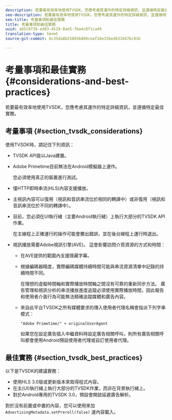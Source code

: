 ```yaml
---
description: 若要最有效率地使用TVSDK，您應考慮其運作的特定詳細資訊，並遵循特定最佳實務。
seo-description: 若要最有效率地使用TVSDK，您應考慮其運作的特定詳細資訊，並遵循特定最佳實務。
seo-title: 考量事項和最佳實務
title: 考量事項和最佳實務
uuid: a65c9739-ed83-4519-8ae5-7ba4c8f1ca49
translation-type: tm+mt
source-git-commit: bc35da8b258056809ceaf18e33bed631047bc81b

---
```



# 考量事項和最佳實務 {#considerations-and-best-practices}

若要最有效率地使用TVSDK，您應考慮其運作的特定詳細資訊，並遵循特定最佳實務。

## 考量事項 {#section_tvsdk_considerations}

使用TVSDK時，請記住下列資訊：

* TVSDK API是以Java建置。
* Adobe Primetime目前無法在Android模擬器上運作。

   您必須使用真正的裝置進行測試。
* 僅HTTP即時串流(HLS)內容支援播放。
* 主視訊內容可以復用（視訊和音訊串流位於相同的轉譯中）或非復用（視訊和音訊串流位於不同的轉譯中）。
* 目前，您必須在UI執行緒（主要Android執行緒）上執行大部分的TVSDK API作業。

   在主線程上正確運行的操作可能會擲出錯誤，並在後台線程上運行時退出。
* 視訊播放需要Adobe視訊引擎(AVE)。 這會影響訪問介質資源的方式和時間：

   * 在AVE提供的範圍內支援隱藏字幕。
   * 根據編碼器精度，實際編碼媒體持續時間可能與串流資源清單中記錄的持續時間不同。

      在理想的虛擬時間軸和實際播放時間軸之間沒有可靠的重新同步方法。 廣告管理和視訊分析的串流播放進度追蹤必須使用實際播放時間，因此報告和使用者介面行為可能無法精確追蹤媒體和廣告內容。
   * 來自此平台TVSDK之所有媒體要求的傳入使用者代理名稱會指派下列字串模式：

      ```
      "Adobe Primetime/" + originalUserAgent
      ```

      如果您在設定廣告插入中繼資料時設定廣告相關呼叫，則所有廣告相關呼叫都會使用Android預設使用者代理或自訂使用者代理。

## 最佳實務 {#section_tvsdk_best_practices}

以下是TVSDK的建議實務：

* 使用HLS 3.0版或更新版本來取得程式內容。
* 在主(UI)執行緒上執行大部分的TVSDK作業，而非在背景執行緒上。
* 對於Android專用的TVSDK 3.0，預設會開啟延遲廣告解析。

對於沒有前置或中置的內容，您可以使用來加 `AdvertisingMetadata.setPreroll(false)` 速內容載入。